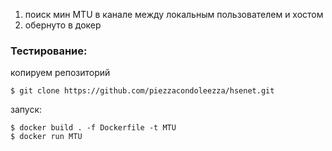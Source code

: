 1. поиск мин MTU в канале между локальным пользователем и хостом
2. обернуто в докер

### Тестирование:
копируем репозиторий
```
$ git clone https://github.com/piezzacondoleezza/hsenet.git
```
запуск:
```
$ docker build . -f Dockerfile -t MTU
$ docker run MTU
```
